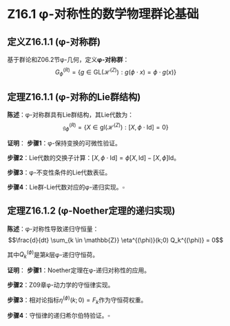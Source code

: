# Z16.1 φ-对称性的数学物理群论基础

## 定义Z16.1.1 (φ-对称群)

基于群论和Z06.2节φ-几何，定义**φ-对称群**：
$$G_{\phi}^{(R)} = \{g \in \text{GL}(\mathcal{H}^{(Z)}) : g(\phi \cdot x) = \phi \cdot g(x)\}$$

## 定理Z16.1.1 (φ-对称的Lie群结构)

**陈述**：φ-对称群具有Lie群结构，其Lie代数为：
$$\mathfrak{g}_{\phi}^{(R)} = \{X \in \text{gl}(\mathcal{H}^{(Z)}) : [X, \phi \cdot \text{Id}] = 0\}$$

**证明**：
**步骤1**：φ-保持变换的可微性验证。

**步骤2**：Lie代数的交换子计算：$[X, \phi \cdot \text{Id}] = \phi[X, \text{Id}] - [X, \phi] \text{Id}$。

**步骤3**：φ-不变性条件的Lie代数表征。

**步骤4**：Lie群-Lie代数对应的φ-递归实现。$\square$

## 定理Z16.1.2 (φ-Noether定理的递归实现)

**陈述**：φ-对称性导致递归守恒量：
$$\frac{d}{dt} \sum_{k \in \mathbb{Z}} \eta^{(\phi)}(k;0) Q_k^{(\phi)} = 0$$

其中$Q_k^{(\phi)}$是第$k$层φ-递归守恒荷。

**证明**：
**步骤1**：Noether定理在φ-递归对称性的应用。

**步骤2**：Z09章φ-动力学的守恒律实现。

**步骤3**：相对论指标$\eta^{(\phi)}(k;0) = F_k$作为守恒荷权重。

**步骤4**：守恒律的递归希尔伯特验证。$\square$